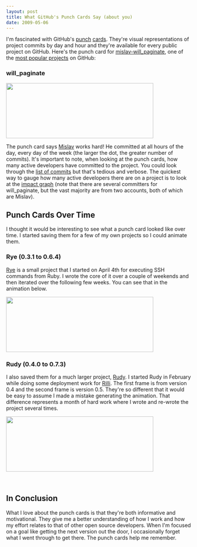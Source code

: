 ```yaml
---
layout: post
title: What GitHub's Punch Cards Say (about you)
date: 2009-05-06
---
```


I'm fascinated with GitHub's [punch](http://github.com/why/shoes/graphs/punch_card) [cards](http://github.com/mislav/hanna/graphs/punch_card). They're visual representations of project commits by day and hour and they're available for every public project on GitHub. Here's the punch card for <a href="http://github.com/mislav/will_paginate/">mislav-will_paginate</a>, one of the [most popular projects](http://github.com/popular/watched) on GitHub:

### will\_paginate

<a href="http://github.com/mislav/will_paginate/graphs/punch_card"><img src="http://farm4.static.flickr.com/3382/3507637336_e1b9c97b20_o.png" border="0" width="400" height="150" /></a>

The punch card says [Mislav](http://github.com/mislav/) works hard! He committed at all hours of the day, every day of the week (the larger the dot, the greater number of commits). It's important to note, when looking at the punch cards, how many active developers have committed to the project. You could look through the [list of commits](http://github.com/mislav/will_paginate/commits) but that's tedious and verbose. The quickest way to gauge how many active developers there are on a project is to look at the [impact graph](http://github.com/mislav/will_paginate/graphs/impact) (note that there are several committers for will\_paginate, but the vast majority are from two accounts, both of which are Mislav).


## Punch Cards Over Time

I thought it would be interesting to see what a punch card looked like over time. I started saving them for a few of my own projects so I could animate them.

### Rye (0.3.1 to 0.6.4) 

[Rye](http://github.com/delano/rye) is a small project that I started on April 4th for executing SSH commands from Ruby. I wrote the core of it over a couple of weekends and then iterated over the following few weeks. You can see that in the animation below.

<a href="http://github.com/delano/rye/graphs/punch_card"><img src="http://farm4.static.flickr.com/3605/3506751765_24443ccb39_o.gif" border="0" width="400" height="150" /></a>


### Rudy (0.4.0 to 0.7.3)

I also saved them for a much larger project, [Rudy](http://github.com/solutious/rudy). I started Rudy in February while doing some deployment work for [Rilli](http://rilli.com/). The first frame is from version 0.4 and the second frame is version 0.5. They're so different that it would be easy to assume I made a mistake generating the animation. That difference represents a month of hard work where I wrote and re-wrote the project several times. 

<a href="http://github.com/solutious/rudy/graphs/punch_card"><img src="http://farm4.static.flickr.com/3359/3506751705_89f1fb5e38_o.gif" border="0" width="400" height="150" /></a>

<br/>

## In Conclusion

What I love about the punch cards is that they're both informative and motivational. They give me a better understanding of how I work and how my effort relates to that of other open source developers. When I'm focused on a goal like getting the next version out the door, I occasionally forget what I went through to get there. The punch cards help me remember. 

